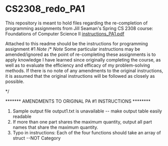 # CS2308_redo_PA1
This repository is meant to hold files regarding the re-completion of programming assignments from Jill Seaman's Spring CS 2308 course: Foundations of Computer Science II
[instructions_PA1.pdf](https://github.com/johnsonzech/CS2308_redo_PA1/files/6964204/instructions_PA1.pdf)





Attached to this readme should be the instructions for programming assignment #1 *Note*
/* 
*Note* Some particular instructions may be amended/ignored as the point of re-completing these assignments
is to apply knowledge I have learned since originally completing the course, as well as to evaluate
the efficiency and efficacy of my problem-solving methods. If there is no note of any amendments to the 
original instructions, it is assumed that the original instructions will be followed as closely as possible.

*/


******* AMENDMENTS TO ORIGINAL PA #1 INSTRUCTIONS ********

1. Sample output file output1.txt is unavailable -- make output table easily readable
2. If more than one part shares the maximum quantity, output all part names that share the maximum quantity.
3. Typo in instructions: Each of the four functions should take an array of struct --NOT Category
